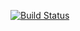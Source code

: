 [![Build Status](https://travis-ci.com/RENCI/tx-persistence.svg?token=hSyYs1SXtzNJJDmjUzHi&branch=master)](https://travis-ci.com/RENCI/tx-persistence)
